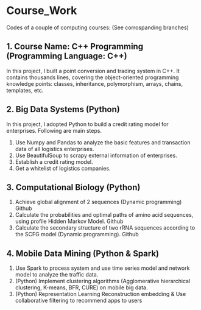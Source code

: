 # Course_Work

Codes of a couple of computing courses: (See corrospanding branches)

## 1. Course Name: C++ Programming (Programming Language: C++)

In this project, I built a point conversion and trading system in C++. It contains thousands lines, covering the object-oriented programming knowledge points: classes, inheritance, polymorphism, arrays, chains, templates, etc. 

## 2. Big Data Systems (Python) 

In this project, I adopted Python to build a credit rating model for enterprises. Following are main steps.
1. Use Numpy and Pandas to analyze the basic features and transaction data of all logistics enterprises.
2. Use BeautifulSoup to scrapy external information of enterprises.
2. Establish a credit rating model.
3. Get a whitelist of logistics companies. 


## 3. Computational Biology (Python) 
1.	Achieve global alignment of 2 sequences (Dynamic programming) Github 
2.	Calculate the probabilities and optimal paths of amino acid sequences, using profile Hidden Markov Model. Github
3.	Calculate the secondary structure of two rRNA sequences according to the SCFG model (Dynamic programming). Github


## 4. Mobile Data Mining (Python & Spark)
1.	Use Spark to process system and use time series model and network model to analyze the traffic data.
2.	(Python) Implement clustering algorithms (Agglomerative hierarchical clustering, K-means, BFR, CURE) on mobile big data.
3.	(Python) Representation Learning Reconstruction embedding & Use collaborative filtering to recommend apps to users 


